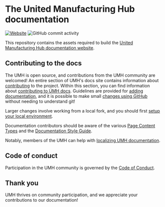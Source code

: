 # The United Manufacturing Hub documentation

[![Website][badge-website]](https://umh.docs.umh.app)
![GitHub commit activity][badge-commit-activity]

This repository contains the assets required to build the [United Manufacturing Hub documentation website](https://umh.docs.umh.app).

## Contributing to the docs

The UMH is open source, and contributions from the UMH community are welcomed! An entire section of UMH's docs site contains information about [contributing](https://umh.docs.umh.app/docs/development/contribute/) to the project. Within this section, you can find information about [contributing to UMH docs](https://umh.docs.umh.app/docs/development/contribute/documentation/). Guidelines are provided for [adding documentation](https://umh.docs.umh.app/docs/development/contribute/new-content/add-documentation/), and it is possible to make small [changes using GitHub](https://umh.docs.umh.app/docs/development/contribute/new-content/add-documentation/#changes-using-github) without needing to understand git!

Larger changes involve working from a local fork, and you should first [setup your local environment](https://umh.docs.umh.app/docs/development/contribute/documentation/setup-environment/).

Documentation contributors should be aware of the various [Page Content Types](https://umh.docs.umh.app/docs/development/contribute/documentation/style/page-content-types/) and the [Documentation Style Guide](https://umh.docs.umh.app/docs/development/contribute/documentation/style/style-guide/).

Notably, members of the UMH can help with [localizing UMH documentation](https://umh.docs.umh.app/docs/development/contribute/documentation/localization/).

## Code of conduct

Participation in the UMH community is governed by the [Code of Conduct](.github/CODE_OF_CONDUCT.md).

## Thank you

UMH thrives on community participation, and we appreciate your contributions to our documentation!

<!-- definitions -->

[badge-website]: https://img.shields.io/website?up_message=online&url=https%3A%2F%2Fumh.docs.umh.app%2Fdocs%2F
[badge-commit-activity]: https://img.shields.io/github/commit-activity/m/united-manufacturing-hub/umh.docs.umh.app
